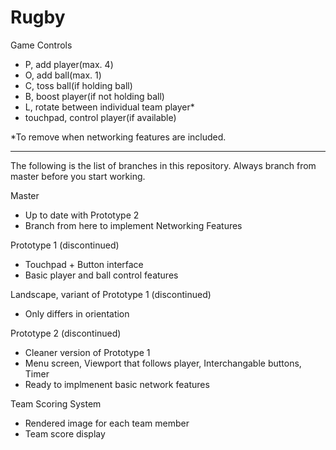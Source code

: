 # Rugby

Game Controls
- P, add player(max. 4)
- O, add ball(max. 1)
- C, toss ball(if holding ball)
- B, boost player(if not holding ball)
- L, rotate between individual team player*
- touchpad, control player(if available)

*To remove when networking features are included.

_____________________________________________________________________________________________________________

The following is the list of branches in this repository. Always branch from master before you start working.

Master
  - Up to date with Prototype 2
  - Branch from here to implement Networking Features

Prototype 1 (discontinued)
  - Touchpad + Button interface
  - Basic player and ball control features

Landscape, variant of Prototype 1 (discontinued)
  - Only differs in orientation
  
Prototype 2 (discontinued)
  - Cleaner version of Prototype 1
  - Menu screen, Viewport that follows player, Interchangable buttons, Timer
  - Ready to implmenent basic network features
   
Team Scoring System
  - Rendered image for each team member
  - Team score display

